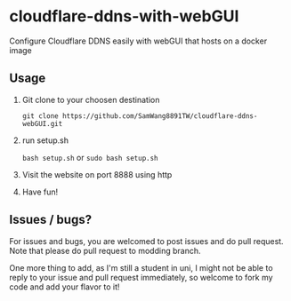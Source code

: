 # cloudflare-ddns-with-webGUI

Configure Cloudflare DDNS easily with webGUI that hosts on a docker image

## Usage

1. Git clone to your choosen destination

   `git clone https://github.com/SamWang8891TW/cloudflare-ddns-webGUI.git`
2. run setup.sh

   `bash setup.sh` or `sudo bash setup.sh`
3. Visit the website on port 8888 using http
4. Have fun!

## Issues / bugs?

For issues and bugs, you are welcomed to post issues and do pull request. Note that please do pull request to modding branch. 

One more thing to add, as I'm still a student in uni, I might not be able to reply to your issue and pull request immediately, so welcome to fork my code and add your flavor to it!
